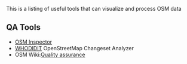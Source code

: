 This is a listing of useful tools that can visualize and process OSM data

## QA Tools
- [OSM Inspector](http://wiki.openstreetmap.org/wiki/OSM_Inspector) 
- [WHODIDIT](http://zverik.osm.rambler.ru/whodidit/) OpenStreetMap Changeset Analyzer
- OSM Wiki:[Quality assurance](http://wiki.openstreetmap.org/wiki/Quality_assurance)